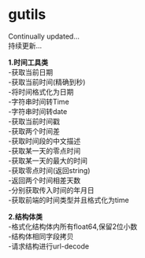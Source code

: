 # gutils

Continually updated...  
持续更新...  

**1.时间工具类**  
-获取当前日期  
-获取当前时间(精确到秒)  
-将时间格式化为日期  
-字符串时间转Time  
-字符串时间转date  
-获取当前时间戳  
-获取两个时间差  
-获取时间段的中文描述  
-获取某一天的零点时间  
-获取某一天的最大的时间  
-获取零点时间(返回string)  
-返回两个时间相差天数  
-分别获取传入时间的年月日  
-获取前端的时间类型并且格式化为time  

**2.结构体类**  
-格式化结构体内所有float64,保留2位小数  
-结构体相同字段拷贝  
-请求结构进行url-decode  



